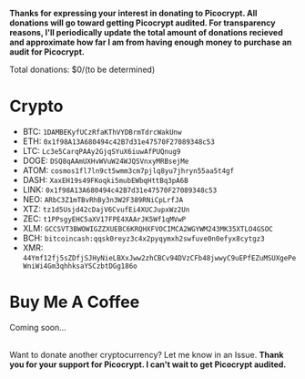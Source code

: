<strong>Thanks for expressing your interest in donating to Picocrypt. All donations will go toward getting Picocrypt audited. For transparency reasons, I'll periodically update the total amount of donations recieved and approximate how far I am from having enough money to purchase an audit for Picocrypt.</strong>

Total donations: $0/(to be determined)

# Crypto
<ul>
    <li>BTC: <code>1DAMBEKyfUCzRfaKThVYDBrmTdrcWakUnw</code></li>
    <li>ETH: <code>0x1f98A13A680494c42B7d31e47570F27089348c53</code></li>
    <li>LTC: <code>Lc3e5CarqPAAy2GjqSYuX6iuwAfPUQnug9</code></li>
    <li>DOGE: <code>DSQ8qAAmUXHvWVuW24WJQSVnxyMRBsejMe</code></li>
    <li>ATOM: <code>cosmos1fl7ln9ct5wmm3cm7pjlq8yu7jhryn55aa5t4gf</code></li>
    <li>DASH: <code>XaxEH19s49FKoqki5mubEWbqHttBq3pA6B</code></li>
    <li>LINK: <code>0x1f98A13A680494c42B7d31e47570F27089348c53</code></li>
    <li>NEO: <code>ARbC3Z1mTBvRhBy3n3W2F389RNiCpLrfJA</code></li>
    <li>XTZ: <code>tz1d5Usjd42cDajV6CvufEi4XUCJupxWz2Un</code></li>
    <li>ZEC: <code>t1PPsgyEHC5aXV17FPE4XAArJK5Wf1qMVwP</code></li>
    <li>XLM: <code>GCCSVT3BWOWIGZZXUEBC6KRQHXFVOCIMCA2WGYWM243MK35XTLO4GSOC</code></li>
    <li>BCH: <code>bitcoincash:qqsk0reyz3c4x2pyqymxh2swfuve0n0efyx8cytgz3</code></li>
    <li>XMR: <code>44Ymf12fj5sZDfjSJHyNieLBXxJww2zhCBCv94DVzCFb48jwwyC9uEPfEZuMSUXgePeWniWi4Gm3qhhksaYSCzbtDGg186o</code></li>
</ul>

# Buy Me A Coffee
Coming soon...

<br>
Want to donate another cryptocurrency? Let me know in an Issue. <strong>Thank you for your support for Picocrypt. I can't wait to get Picocrypt audited.</strong>
